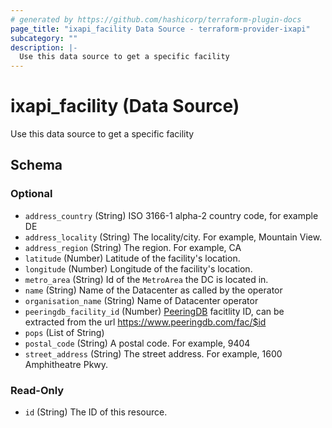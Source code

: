 ```yaml
---
# generated by https://github.com/hashicorp/terraform-plugin-docs
page_title: "ixapi_facility Data Source - terraform-provider-ixapi"
subcategory: ""
description: |-
  Use this data source to get a specific facility
---
```


# ixapi_facility (Data Source)

Use this data source to get a specific facility



<!-- schema generated by tfplugindocs -->
## Schema

### Optional

- `address_country` (String) ISO 3166-1 alpha-2 country code, for example DE
- `address_locality` (String) The locality/city. For example, Mountain View.
- `address_region` (String) The region. For example, CA
- `latitude` (Number) Latitude of the facility's location.
- `longitude` (Number) Longitude of the facility's location.
- `metro_area` (String) Id of the `MetroArea` the DC is located in.
- `name` (String) Name of the Datacenter as called by the operator
- `organisation_name` (String) Name of Datacenter operator
- `peeringdb_facility_id` (Number) [PeeringDB](https://www.peeringdb.com) facitlity ID, can be extracted from the url https://www.peeringdb.com/fac/$id
- `pops` (List of String)
- `postal_code` (String) A postal code. For example, 9404
- `street_address` (String) The street address. For example, 1600 Amphitheatre Pkwy.

### Read-Only

- `id` (String) The ID of this resource.



